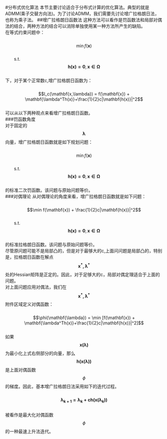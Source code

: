 #分布式优化算法
本节主要讨论适合于分布式计算的优化算法。典型的就是ADMM(乘子交替方向法)。为了讨论ADMM，我们需要先讨论增广拉格朗日法，也称为乘子法。
##增广拉格朗日函数法
这种方法可以看作是罚函数法和局部对偶法的结合，两种方法的结合可以消除单独使用某一种方法所产生的缺陷。  
在等式约束问题中：  
&emsp;&emsp;$$\min f(\mathbf{x})$$  
&emsp;&emsp;s.t.&emsp;$$\mathbf{h(x) = 0}, \mathbf{x \in \Omega}$$  
下，对于某个正常数c,增广拉格朗日函数为：  
&emsp;&emsp;$$l_c(\mathbf{x,\lambda}) = f(\mathbf{x}) + \mathbf{\lambda^Th(x)}+\frac{1}{2}c|\mathbf{h(x)}|^2$$  
可以从以下两种观点来看增广拉格朗日函数。  
###罚函数角度  
对于固定的$$\mathbf{\lambda}$$向量，增广拉格朗日函数就是如下规划问题：  
&emsp;&emsp;$$\min f(\mathbf{x})$$  
&emsp;&emsp;s.t.&emsp;$$\mathbf{h(x) = 0}, \mathbf{x \in \Omega}$$   
的标准二次罚函数。该问题与原始问题等价。   
###对偶理论
从对偶理论的角度来看，增广拉格朗日函数就是如下问题：  
&emsp;&emsp;$$\min f(\mathbf{x}) + \frac{1}{2}c|\mathbf{h(x)}|^2$$    
&emsp;&emsp;s.t.&emsp;$$\mathbf{h(x) = 0}, \mathbf{x \in \Omega}$$    
的标准拉格朗日函数。该问题与原始问题等价。  
尽管原问题可能不是局部凸的，但是对于最够大的c,上面问问题是局部凸的，特别是，拉格朗日函数在解点$$\mathbf{x^*,\lambda^*}$$处的Hessian矩阵是正定的。因此，对于足够大的c，局部对偶定理适合于上面的问题。  
对上面问题应用对偶法，我们在$$\mathbf{x^*,\lambda^*}$$附件区域定义对偶函数：  
&emsp;&emsp;$$\phi(\mathbf{\lambda}) = \min  [f(\mathbf{x}) + \mathbf{\lambda^Th(x)}+\frac{1}{2}c|\mathbf{h(x)}|^2]$$  
如果$$\mathbf{x(\lambda)}$$为最小化上式右侧部分的向量，那么$$\mathbf{h(x(\lambda))}$$是上面对偶函数$$\phi$$的梯度。因此，基本增广拉格朗日法采用如下的迭代过程。  
&emsp;&emsp;$$\mathbf{\lambda_{k+1} = \lambda_k+c h(x(\lambda_k))}$$  
被看作是最大化对偶函数$$\phi$$的一种最速上升法迭代。
